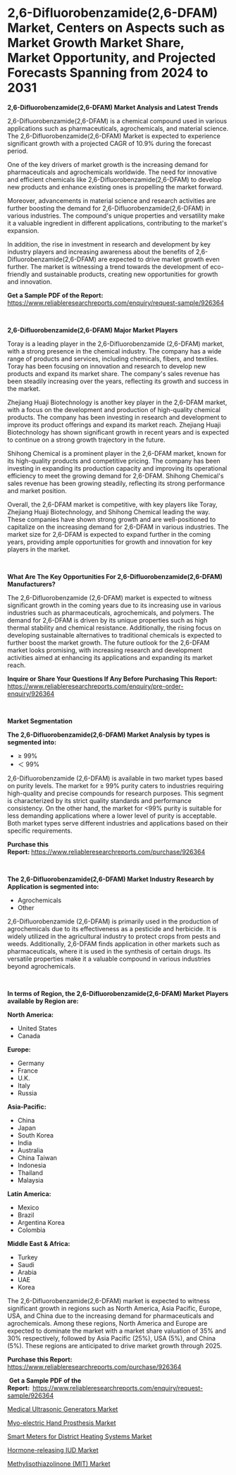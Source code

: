 <p><h1>2,6-Difluorobenzamide(2,6-DFAM) Market, Centers on Aspects such as Market Growth Market Share, Market Opportunity, and Projected Forecasts Spanning from 2024 to 2031</h1></p><p><strong>2,6-Difluorobenzamide(2,6-DFAM) Market Analysis and Latest Trends</strong></p>
<p><p>2,6-Difluorobenzamide(2,6-DFAM) is a chemical compound used in various applications such as pharmaceuticals, agrochemicals, and material science. The 2,6-Difluorobenzamide(2,6-DFAM) Market is expected to experience significant growth with a projected CAGR of 10.9% during the forecast period.</p><p>One of the key drivers of market growth is the increasing demand for pharmaceuticals and agrochemicals worldwide. The need for innovative and efficient chemicals like 2,6-Difluorobenzamide(2,6-DFAM) to develop new products and enhance existing ones is propelling the market forward.</p><p>Moreover, advancements in material science and research activities are further boosting the demand for 2,6-Difluorobenzamide(2,6-DFAM) in various industries. The compound's unique properties and versatility make it a valuable ingredient in different applications, contributing to the market's expansion.</p><p>In addition, the rise in investment in research and development by key industry players and increasing awareness about the benefits of 2,6-Difluorobenzamide(2,6-DFAM) are expected to drive market growth even further. The market is witnessing a trend towards the development of eco-friendly and sustainable products, creating new opportunities for growth and innovation.</p></p>
<p><strong>Get a Sample PDF of the Report:&nbsp;</strong> <a href="https://www.reliableresearchreports.com/enquiry/request-sample/926364">https://www.reliableresearchreports.com/enquiry/request-sample/926364</a></p>
<p>&nbsp;</p>
<p><strong>2,6-Difluorobenzamide(2,6-DFAM) Major Market Players</strong></p>
<p><p>Toray is a leading player in the 2,6-Difluorobenzamide (2,6-DFAM) market, with a strong presence in the chemical industry. The company has a wide range of products and services, including chemicals, fibers, and textiles. Toray has been focusing on innovation and research to develop new products and expand its market share. The company's sales revenue has been steadily increasing over the years, reflecting its growth and success in the market.</p><p>Zhejiang Huaji Biotechnology is another key player in the 2,6-DFAM market, with a focus on the development and production of high-quality chemical products. The company has been investing in research and development to improve its product offerings and expand its market reach. Zhejiang Huaji Biotechnology has shown significant growth in recent years and is expected to continue on a strong growth trajectory in the future.</p><p>Shihong Chemical is a prominent player in the 2,6-DFAM market, known for its high-quality products and competitive pricing. The company has been investing in expanding its production capacity and improving its operational efficiency to meet the growing demand for 2,6-DFAM. Shihong Chemical's sales revenue has been growing steadily, reflecting its strong performance and market position.</p><p>Overall, the 2,6-DFAM market is competitive, with key players like Toray, Zhejiang Huaji Biotechnology, and Shihong Chemical leading the way. These companies have shown strong growth and are well-positioned to capitalize on the increasing demand for 2,6-DFAM in various industries. The market size for 2,6-DFAM is expected to expand further in the coming years, providing ample opportunities for growth and innovation for key players in the market.</p></p>
<p>&nbsp;</p>
<p><strong>What Are The Key Opportunities For 2,6-Difluorobenzamide(2,6-DFAM) Manufacturers?</strong></p>
<p><p>The 2,6-Difluorobenzamide (2,6-DFAM) market is expected to witness significant growth in the coming years due to its increasing use in various industries such as pharmaceuticals, agrochemicals, and polymers. The demand for 2,6-DFAM is driven by its unique properties such as high thermal stability and chemical resistance. Additionally, the rising focus on developing sustainable alternatives to traditional chemicals is expected to further boost the market growth. The future outlook for the 2,6-DFAM market looks promising, with increasing research and development activities aimed at enhancing its applications and expanding its market reach.</p></p>
<p><strong>Inquire or Share Your Questions If Any Before Purchasing This Report:</strong> <a href="https://www.reliableresearchreports.com/enquiry/pre-order-enquiry/926364">https://www.reliableresearchreports.com/enquiry/pre-order-enquiry/926364</a></p>
<p>&nbsp;</p>
<p><strong>Market Segmentation</strong></p>
<p><strong>The 2,6-Difluorobenzamide(2,6-DFAM) Market Analysis by types is segmented into:</strong></p>
<p><ul><li>≥ 99%</li><li>＜ 99%</li></ul></p>
<p><p>2,6-Difluorobenzamide (2,6-DFAM) is available in two market types based on purity levels. The market for ≥ 99% purity caters to industries requiring high-quality and precise compounds for research purposes. This segment is characterized by its strict quality standards and performance consistency. On the other hand, the market for <99% purity is suitable for less demanding applications where a lower level of purity is acceptable. Both market types serve different industries and applications based on their specific requirements.</p></p>
<p><strong>Purchase this Report:&nbsp;</strong><a href="https://www.reliableresearchreports.com/purchase/926364">https://www.reliableresearchreports.com/purchase/926364</a></p>
<p>&nbsp;</p>
<p><strong>The 2,6-Difluorobenzamide(2,6-DFAM) Market Industry Research by Application is segmented into:</strong></p>
<p><ul><li>Agrochemicals</li><li>Other</li></ul></p>
<p><p>2,6-Difluorobenzamide (2,6-DFAM) is primarily used in the production of agrochemicals due to its effectiveness as a pesticide and herbicide. It is widely utilized in the agricultural industry to protect crops from pests and weeds. Additionally, 2,6-DFAM finds application in other markets such as pharmaceuticals, where it is used in the synthesis of certain drugs. Its versatile properties make it a valuable compound in various industries beyond agrochemicals.</p></p>
<p>&nbsp;</p>
<p><strong>In terms of Region, the 2,6-Difluorobenzamide(2,6-DFAM) Market Players available by Region are:</strong></p>
<p>
    <p> <strong> North America: </strong>
        <ul>
            <li>United States</li>
            <li>Canada</li>
        </ul>
        </p> 
    <p> <strong> Europe: </strong>
        <ul>
            <li>Germany</li>
            <li>France</li>
            <li>U.K.</li>
            <li>Italy</li>
            <li>Russia</li>
        </ul>
        </p> 
    <p> <strong> Asia-Pacific: </strong>
        <ul>
            <li>China</li>
            <li>Japan</li>
            <li>South Korea</li>
            <li>India</li>
            <li>Australia</li>
            <li>China Taiwan</li>
            <li>Indonesia</li>
            <li>Thailand</li>
            <li>Malaysia</li>
        </ul>
        </p> 
    <p> <strong> Latin America: </strong>
        <ul>
            <li>Mexico</li>
            <li>Brazil</li>
            <li>Argentina Korea</li>
            <li>Colombia</li>
        </ul>
        </p> 
    <p> <strong> Middle East & Africa: </strong>
        <ul>
            <li>Turkey</li>
            <li>Saudi</li>
            <li>Arabia</li>
            <li>UAE</li>
            <li>Korea</li>
        </ul>
    </p>
    </p>
<p><p>The 2,6-Difluorobenzamide(2,6-DFAM) market is expected to witness significant growth in regions such as North America, Asia Pacific, Europe, USA, and China due to the increasing demand for pharmaceuticals and agrochemicals. Among these regions, North America and Europe are expected to dominate the market with a market share valuation of 35% and 30% respectively, followed by Asia Pacific (25%), USA (5%), and China (5%). These regions are anticipated to drive market growth through 2025.</p></p>
<p><strong>Purchase this Report: </strong><a href="https://www.reliableresearchreports.com/purchase/926364">https://www.reliableresearchreports.com/purchase/926364</a></p>
<p>&nbsp;<strong>Get a Sample PDF of the Report:&nbsp;&nbsp;</strong><a href="https://www.reliableresearchreports.com/enquiry/request-sample/926364">https://www.reliableresearchreports.com/enquiry/request-sample/926364</a></p>
<p><strong></strong></p>
<p><p><a href="https://github.com/Airanohannonzb68e5pb53oc1/Market-Research-Report-List-1/blob/main/medical-ultrasonic-generators-market.md">Medical Ultrasonic Generators Market</a></p><p><a href="https://issuu.com/reportprime-2/docs/myo-electric-hand-prosthesis-market-size-2030.pptx">Myo-electric Hand Prosthesis Market</a></p><p><a href="https://github.com/fiixsa/Market-Research-Report-List-1/blob/main/smart-meters-for-district-heating-systems-market.md">Smart Meters for District Heating Systems Market</a></p><p><a href="https://github.com/ChiragRP21/Market-Research-Report-List-3/blob/main/hormone-releasing-iud-market.md">Hormone-releasing IUD Market</a></p><p><a href="https://issuu.com/reportprime-2/docs/methylisothiazolinone-mit-market-size-2030.pptx">Methylisothiazolinone (MIT) Market</a></p></p>